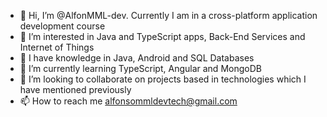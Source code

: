 - 👋 Hi, I’m @AlfonMML-dev. Currently I am in a cross-platform application development course
- 👀 I’m interested in Java and TypeScript apps, Back-End Services and Internet of Things
- :closed_book: I have knowledge in Java, Android and SQL Databases 
- 🌱 I’m currently learning TypeScript, Angular and MongoDB
- 💞️ I’m looking to collaborate on projects based in technologies which I have mentioned previously
- 📫 How to reach me alfonsommldevtech@gmail.com
